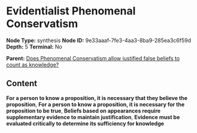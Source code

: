 # Evidentialist Phenomenal Conservatism

**Node Type:** synthesis
**Node ID:** 9e33aaaf-7fe3-4aa3-8ba9-285ea3c6f59d
**Depth:** 5
**Terminal:** No

**Parent:** [Does Phenomenal Conservatism allow justified false beliefs to count as knowledge?](does-phenomenal-conservatism-allow-justified-false-beliefs-to-count-as-knowledge-antithesis-677dd5ad-f61c-4ee7-b08a-7c7fac16f356.md)

## Content

**For a person to know a proposition, it is necessary that they believe the proposition**, **For a person to know a proposition, it is necessary for the proposition to be true**, **Beliefs based on appearances require supplementary evidence to maintain justification**, **Evidence must be evaluated critically to determine its sufficiency for knowledge**

